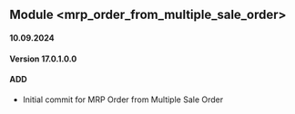 ## Module <mrp_order_from_multiple_sale_order>
#### 10.09.2024
#### Version 17.0.1.0.0
#### ADD
- Initial commit for MRP Order from Multiple Sale Order

